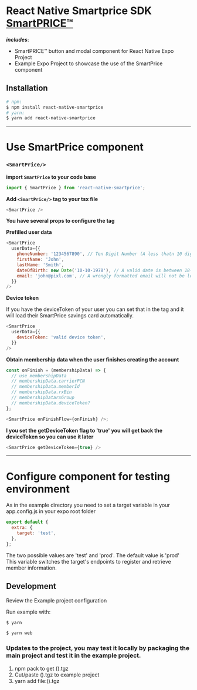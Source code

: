# React Native Smartprice SDK [SmartPRICE™](https://smartprice.myrx.io/)

**_includes_**:

- SmartPRICE™ button and modal component for React Native Expo Project
- Example Expo Project to showcase the use of the SmartPrice component

## Installation

```sh
# npm:
$ npm install react-native-smartprice
# yarn:
$ yarn add react-native-smartprice
```

---

# Use SmartPrice component

### `<SmartPrice/>`

**import `SmartPrice` to your code base**

```js
import { SmartPrice } from 'react-native-smartprice';
```

**Add `<SmartPrice/>` tag to your tsx file**

```js
<SmartPrice />
```

**You have several props to configure the tag**

**Prefilled user data**

```js
<SmartPrice
  userData={{
    phoneNumber: '1234567890', // Ten Digit Number (A less thatn 10 digit number will not load)
    firstName: 'John',
    lastName: 'Smith',
    dateOfBirth: new Date('10-10-1978'), // A valid date is between 18-65 years old
    email: 'john@pixl.com', // A wrongly formatted email will not be loaded
  }}
/>
```

**Device token**

If you have the deviceToken of your user you can set that in the tag
and it will load their SmartPrice savings card automatically.

```js
<SmartPrice
  userData={{
    deviceToken: 'valid device token',
  }}
/>
```

**Obtain membership data when the user finishes creating the account**

```js
const onFinish = (membershipData) => {
  // use membershipData
  // membershipData.carrierPCN
  // membershipData.memberId
  // membershipData.rxBin
  // membershipDatarxGroup
  // membershipData.deviceToken?
};

<SmartPrice onFinishFlow={onFinish} />;
```

**I you set the getDeviceToken flag to 'true' you will get back the deviceToken so you can use it later**

```js
<SmartPrice getDeviceToken={true} />
```

---

# Configure component for testing environment

As in the example directory you need to set a target variable in your app.config.js in your expo root folder

```js
export default {
  extra: {
    target: 'test',
  },
};
```

The two possible values are 'test' and 'prod'. The default value is 'prod'
This variable switches the target's endpoints to register and retrieve member information.

## Development

Review the Example project configuration

Run example with:

```sh
$ yarn
```

```sh
$ yarn web
```

### Updates to the project, you may test it locally by packaging the main project and test it in the example project.

1. npm pack to get ().tgz
2. Cut/paste ().tgz to example project
3. yarn add file:().tgz
